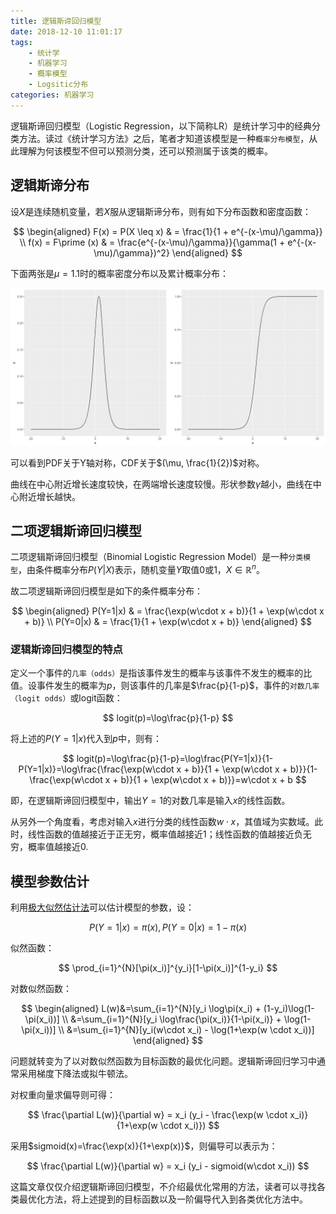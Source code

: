```yaml
---
title: 逻辑斯谛回归模型
date: 2018-12-10 11:01:17
tags:
    - 统计学
    - 机器学习
    - 概率模型
    - Logsitic分布
categories: 机器学习
---
```


逻辑斯谛回归模型（Logistic Regression，以下简称LR）是统计学习中的经典分类方法。读过《统计学习方法》之后，笔者才知道该模型是一种`概率分布模型`，从此理解为何该模型不但可以预测分类，还可以预测属于该类的概率。

## 逻辑斯谛分布

设$X$是连续随机变量，若$X$服从逻辑斯谛分布，则有如下分布函数和密度函数：

$$
\begin{aligned}
F(x) = P(X \leq x) & = \frac{1}{1 + e^{-(x-\mu)/\gamma}} \\
f(x) = F\prime (x) & = \frac{e^{-(x-\mu)/\gamma}}{\gamma(1 + e^{-(x-\mu)/\gamma})^2}
\end{aligned}
$$

下面两张是$\mu = 1.1$时的概率密度分布以及累计概率分布：

![](逻辑斯谛回归模型/logistic-dist.jpg)

可以看到PDF关于Y轴对称，CDF关于$(\mu, \frac{1}{2})$对称。

曲线在中心附近增长速度较快，在两端增长速度较慢。形状参数$\gamma$越小，曲线在中心附近增长越快。

## 二项逻辑斯谛回归模型

二项逻辑斯谛回归模型（Binomial Logistic Regression Model）是一种`分类模型`，由条件概率分布$P(Y|X)$表示，随机变量$Y$取值0或1，$X\in \mathbb{R}^n$。

故二项逻辑斯谛回归模型是如下的条件概率分布：

$$
\begin{aligned}
P(Y=1|x) & = \frac{\exp(w\cdot x + b)}{1 + \exp(w\cdot x + b)} \\
P(Y=0|x) & = \frac{1}{1 + \exp(w\cdot x + b)}
\end{aligned}
$$

### 逻辑斯谛回归模型的特点

定义一个事件的`几率（odds）`是指该事件发生的概率与该事件不发生的概率的比值。设事件发生的概率为$p$，则该事件的几率是$\frac{p}{1-p}$，事件的`对数几率（logit odds）`或logit函数：

$$
logit(p)=\log\frac{p}{1-p}
$$

将上述的$P(Y=1|x)$代入到$p$中，则有：

$$
logit(p)=\log\frac{p}{1-p}=\log\frac{P(Y=1|x)}{1-P(Y=1|x)}=\log\frac{\frac{\exp(w\cdot x + b)}{1 + \exp(w\cdot x + b)}}{1-\frac{\exp(w\cdot x + b)}{1 + \exp(w\cdot x + b)}}=w\cdot x + b
$$

即，在逻辑斯谛回归模型中，输出$Y=1$的对数几率是输入$x$的线性函数。

从另外一个角度看，考虑对输入$x$进行分类的线性函数$w\cdot x$，其值域为实数域。此时，线性函数的值越接近于正无穷，概率值越接近1；线性函数的值越接近负无穷，概率值越接近0.

## 模型参数估计

利用[极大似然估计法](https://en.wikipedia.org/wiki/Maximum_likelihood_estimation)可以估计模型的参数，设：

$$
P(Y=1|x)=\pi(x),P(Y=0|x)=1-\pi(x)
$$

似然函数：

$$
\prod_{i=1}^{N}[\pi(x_i)]^{y_i}[1-\pi(x_i)]^{1-y_i}
$$

对数似然函数：

$$
\begin{aligned}
L(w)&=\sum_{i=1}^{N}[y_i \log\pi(x_i) + (1-y_i)\log(1-\pi(x_i))] \\
&=\sum_{i=1}^{N}[y_i \log\frac{\pi(x_i)}{1-\pi(x_i)} + \log(1-\pi(x_i))] \\
&=\sum_{i=1}^{N}[y_i(w\cdot x_i) - \log(1+\exp(w \cdot x_i))]
\end{aligned}
$$

问题就转变为了以对数似然函数为目标函数的最优化问题。逻辑斯谛回归学习中通常采用梯度下降法或拟牛顿法。

对权重向量求偏导则可得：

$$
\frac{\partial L(w)}{\partial w} = x_i (y_i - \frac{\exp(w \cdot x_i)}{1+\exp(w \cdot x_i)})
$$

采用$sigmoid(x)=\frac{\exp(x)}{1+\exp(x)}$，则偏导可以表示为：

$$
\frac{\partial L(w)}{\partial w} = x_i (y_i - sigmoid(w\cdot x_i))
$$

这篇文章仅仅介绍逻辑斯谛回归模型，不介绍最优化常用的方法，读者可以寻找各类最优化方法，将上述提到的目标函数以及一阶偏导代入到各类优化方法中。